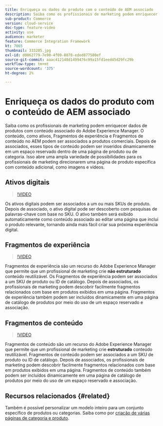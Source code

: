 ```yaml
---
title: Enriqueça os dados do produto com o conteúdo de AEM associado
description: Saiba como os profissionais de marketing podem enriquecer dados de produtos com conteúdo associado do Adobe Experience Manager. O conteúdo, como ativos e Fragmentos de experiência no AEM, pode ser associado a produtos de comércio. Depois de associados, esses tipos de conteúdo podem ser inseridos dinamicamente em um espaço reservado dentro de uma página de produto ou de categoria. Isso abre uma ampla variedade de possibilidades para os profissionais de marketing direcionarem uma página de produto específica com conteúdo adicional, como imagens e vídeos.
sub-product: Commerce
version: cloud-service
doc-type: feature-video
activity: use
audience: marketer
feature: Commerce Integration Framework
kt: 7065
thumbnail: 333205.jpg
exl-id: d0062779-7e90-4f09-8878-eded877580ef
source-git-commit: aaac412148d1499476c99a15fd1eed45d29fc29b
workflow-type: tm+mt
source-wordcount: '375'
ht-degree: 2%

---
```


# Enriqueça os dados do produto com o conteúdo de AEM associado

Saiba como os profissionais de marketing podem enriquecer dados de produtos com conteúdo associado do Adobe Experience Manager. O conteúdo, como ativos, Fragmentos de experiência e Fragmentos de conteúdo no AEM podem ser associados a produtos comerciais. Depois de associados, esses tipos de conteúdo podem ser inseridos dinamicamente em um espaço reservado dentro de uma página de produto ou de categoria. Isso abre uma ampla variedade de possibilidades para os profissionais de marketing direcionarem uma página de produto específica com conteúdo adicional, como imagens e vídeos.

## Ativos digitais

>[!VIDEO](https://video.tv.adobe.com/v/339121/?quality=12&learn=on)

Os ativos digitais podem ser associados a um ou mais SKUs de produto. Depois de associado, o ativo digital pode ser descoberto com pesquisas de palavras-chave com base no SKU. O ativo também será exibido automaticamente como conteúdo associado ao editar uma página que inclui o produto relevante, tornando ainda mais fácil criar sua próxima experiência digital.

## Fragmentos de experiência

>[!VIDEO](https://video.tv.adobe.com/v/333205/?quality=12&learn=on)

Fragmentos de experiência são um recurso do Adobe Experience Manager que permite que um profissional de marketing crie **não estruturado** conteúdo reutilizável. Os Fragmentos de experiência podem ser associados a um SKU de produto ou ID de catálogo. Depois de associados, os profissionais de marketing podem descobrir facilmente fragmentos relacionados com base em produtos exibidos em uma página. Fragmentos de experiência também podem ser incluídos dinamicamente em uma página de catálogo de produtos por meio do uso de um espaço reservado e associação.

## Fragmentos de conteúdo

>[!VIDEO](https://video.tv.adobe.com/v/339182/?quality=12&learn=on)

Fragmentos de conteúdo são um recurso do Adobe Experience Manager que permite que um profissional de marketing crie **estruturado** conteúdo reutilizável. Fragmentos de conteúdo podem ser associados a um SKU de produto ou ID de catálogo. Depois de associados, os profissionais de marketing podem descobrir facilmente fragmentos relacionados com base em produtos exibidos em uma página. Fragmentos de conteúdo também podem ser incluídos dinamicamente em uma página de catálogo de produtos por meio do uso de um espaço reservado e associação.

## Recursos relacionados {#related}

Também é possível personalizar um modelo inteiro para um conjunto específico de produtos ou categorias. Saiba como por [criação de várias páginas de categoria e produto](./multi-template-usage.md).
